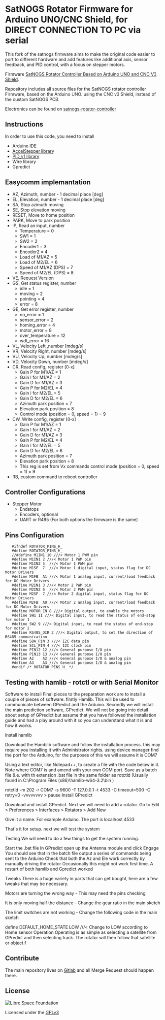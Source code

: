 # SatNOGS Rotator Firmware for Arduino UNO/CNC Shield, for DIRECT CONNECTION TO PC via serial

This fork of the satnogs firmware aims to make the original code easier to port to different hardware and add features like additional axis, sensor feedback, and PID control, with a focus on stepper motors.

Firmware [SatNOGS Rotator Controller Based on Arduino UNO and CNC V3 Shield](https://wiki.satnogs.org/SatNOGS_Arduino_Uno/CNC_Shield_Based_Rotator_Controller).

Repository includes all source files for the SatNOGS rotator controller Firmware, based on the Arduino UNO. using the CNC v3 Shield, instead of the custom SatNOGS PCB.

Electronics can be found on [satnogs-rotator-controller](https://wiki.satnogs.org/SatNOGS_Arduino_Uno/CNC_Shield_Based_Rotator_Controller)

## Instructions

In order to use this code, you need to install
 * Arduino IDE
 * [AccelStepper library](http://www.airspayce.com/mikem/arduino/AccelStepper/index.html)
 * [PID_v1 library](https://github.com/br3ttb/Arduino-PID-Library)
 * Wire library
 * Gpredict


## Easycomm implemantation

* AZ, Azimuth, number - 1 decimal place [deg]
* EL, Elevation, number - 1 decimal place [deg]
* SA, Stop azimuth moving
* SE, Stop elevation moving
* RESET, Move to home position
* PARK, Move to park position
* IP, Read an input, number
    * Temperature = 0
    * SW1 = 1
    * SW2 = 2
    * Encoder1 = 3
    * Encoder2 = 4
    * Load of M1/AZ = 5
    * Load of M2/EL = 6
    * Speed of M1/AZ (DPS) = 7
    * Speed of M2/EL (DPS) = 8
* VE, Request Version
* GS, Get status register, number
    * idle = 1
    * moving = 2
    * pointing = 4
    * error = 8
* GE, Get error register, number
    * no_error = 1
    * sensor_error = 2
    * homing_error = 4
    * motor_error = 8
    * over_temperature = 12
    * wdt_error = 16
* VL, Velocity Left ,number [mdeg/s]
* VR, Velocity Right, number [mdeg/s]
* VU, Velocity Up, number [mdeg/s]
* VD, Velocity Down, number [mdeg/s]
* CR, Read config, register [0-x]
    * Gain P for M1/AZ = 1
    * Gain I for M1/AZ = 2
    * Gain D for M1/AZ = 3
    * Gain P for M2/EL = 4
    * Gain I for M2/EL = 5
    * Gain D for M2/EL = 6
    * Azimuth park position = 7
    * Elevation park position = 8
    * Control mode (position = 0, speed = 1) = 9
* CW, Write config, register [0-x]
    * Gain P for M1/AZ = 1
    * Gain I for M1/AZ = 2
    * Gain D for M1/AZ = 3
    * Gain P for M2/EL = 4
    * Gain I for M2/EL = 5
    * Gain D for M2/EL = 6
    * Azimuth park position = 7
    * Elevation park position = 8
    * This reg is set from Vx commands control mode (position = 0, speed = 1) = 9
* RB, custom command to reboot controller

## Controller Configurations

* Stepper Motor
    * Endstops
    * Encoders, optional
    * UART or R485 (For both options the firmware is the same)


## Pins Configuration

```
   #ifndef ROTATOR_PINS_H_
   #define ROTATOR_PINS_H_
   //#define M1IN1 10 ///< Motor 1 PWM pin
   #define M1IN1 2 ///< Motor 1 PWM pin
   #define M1IN2 5  ///< Motor 1 PWM pin
   #define M1SF  7  ///< Motor 1 digital input, status flag for DC Motor Drivers
   #define M1FB  A1 ///< Motor 1 analog input, current/load feedback for DC Motor Drivers
   #define M2IN1 3 ///< Motor 2 PWM pin
   #define M2IN2 6  ///< Motor 2 PWM pin
   #define M2SF  7 ///< Motor 2 digital input, status flag for DC Motor Drivers
   #define M2FB  A0 ///< Motor 2 analog input, current/load feedback for DC Motor Drivers
   #define MOTOR_EN 8 ///< Digital output, to enable the motors
   #define SW1 11 ///< Digital input, to read the status of end-stop for motor 1
   #define SW2 9 ///< Digital input, to read the status of end-stop for motor 2
   #define RS485_DIR 2 ///< Digital output, to set the direction of RS485 communication
   #define SDA_PIN 3 ///< I2C data pin
   #define SCL_PIN 4 ///< I2C clock pin
   #define PIN12 12 ///< General purpose I/O pin
   #define PIN13 13 ///< General purpose I/O pin
   #define A2    A2 ///< General purpose I/O & analog pin
   #define A3    A3 ///< General purpose I/O & analog pin
   #endif /* ROTATOR_PINS_H_ */
```

## Testing with hamlib - rotctl or with Serial Monitor

Software to install
Final pieces to the preparation work are to install a couple of pieces of software. firstly Hamlib. This will be used to communicate between GPredict and the Arduino. Secondly we will install the main prediction software, GPredict. We will not be going into detail about setup of GPredict but assume that you have followed the installation guide and had a play around with it so you can understand what it is and how it works.

Install hamlib

Download the Hamblib software and follow the installation process. this may require you installing it with Administrator rights. using device manager find the port for the Arduino, for the purposes of this we will assume it is COM7

Using a text editor, like Notepad++, to create a file with the code below in it. Note where COM7 is and amend with your own COM port. Save as a batch file (i.e. with th extension .bat file in the same folder as rotctld (Usually found in C:\Program Files (x86)\hamlib-w64-3.2\bin )

rotctld -m 202 -r COM7 -s 9600 -T 127.0.0.1 -t 4533 -C timeout=500 -C retry=0 -vvvvvvvv > pause
Install GPredict

Download and install GPredict. Next we will need to add a rotator. Go to Edit > Preferences > Interfaces > Rotators > Add New

Give it a name. For example Arduino. The port is localhost 4533

That's it for setup. next we will test the system

Testing
We will need to do a few things to get the system running.

Start the .bat file
In GPredict open up the Antenna module and click Engage
You should see that in the batch file output a series of commands being sent to the Arduino
Check that both the Az and Ele work correctly by manually driving the rotator
Occasionally this might not work first time. A restart of both hamlib and Gpredict worked

Tweaks
There is a huge variety in parts that can get bought, here are a few tweaks that may be necessary.

Motors are turning the wrong way - This may need the pins checking

It is only moving half the distance - Change the gear ratio in the main sketch

The limit switches are not working - Change the following code in the main sketch

define DEFAULT_HOME_STATE LOW ///< Change to LOW according to Home sensor
Operation
Operating is as simple as selecting a satellite from GPredict and then selecting track. The rotator will then follow that satellite or object.f



## Contribute

The main repository lives on [Gitlab](https://gitlab.com/librespacefoundation/satnogs/satnogs-rotator-firmware) and all Merge Request should happen there.

## License

[![Libre Space Foundation](https://img.shields.io/badge/%C2%A9%202014--2018-Libre%20Space%20Foundation-6672D8.svg)](https://librespacefoundation.org/)

Licensed under the [GPLv3](LICENSE)
